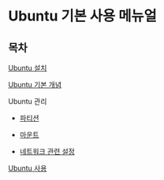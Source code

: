 # Ubuntu 기본 사용 메뉴얼

## 목차
[Ubuntu 설치]()

[Ubuntu 기본 개념]()

Ubuntu 관리

- [파티션](./env_management.md)

- [마운트](./env_management.md)

- [네트워크 관련 설정](./env_management.md)

[Ubuntu 사용]()